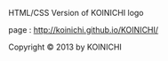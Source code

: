 HTML/CSS Version of KOINICHI logo

page : http://koinichi.github.io/KOINICHI/

Copyright © 2013 by KOINICHI 
